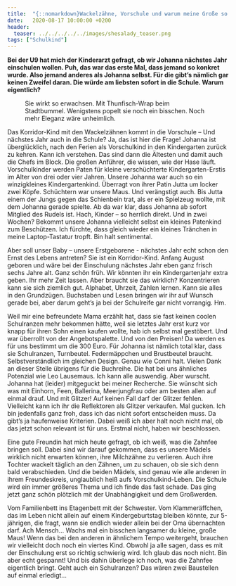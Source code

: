 ```yaml
---
title:  "{::nomarkdown}Wackelzähne, Vorschule und warum meine Große so heiß aufs Großwerden ist{:/}"
date:   2020-08-17 10:00:00 +0200
header:
  teaser: ../../../../../images/shesalady_teaser.png
tags: ["Schulkind"]
---
```


**Bei der U9 hat mich der Kinderarzt gefragt, ob wir Johanna nächstes Jahr einschulen wollen. Puh, das war das erste Mal, dass jemand so konkret wurde. Also jemand anderes als Johanna selbst. Für die gibt’s nämlich gar keinen Zweifel daran. Die würde am liebsten sofort in die Schule. Warum eigentlich?**

<figure>
  <img src="../../../../../images/shesalady.png" alt="">
  <figcaption>Sie wirkt so erwachsen. Mit Thunfisch-Wrap beim Stadtbummel. Wenigstens popelt sie noch ein bisschen. Noch mehr Eleganz wäre unheimlich.</figcaption>
</figure>

Das Korridor-Kind mit den Wackelzähnen kommt in die Vorschule – Und nächstes Jahr auch in die Schule? Ja, das ist hier die Frage! Johanna ist überglücklich, nach den Ferien als Vorschulkind in den Kindergarten zurück zu kehren. Kann ich verstehen. Das sind dann die Ältesten und damit auch die Chefs im Block. Die großen Anführer, die wissen, wie der Hase läuft. Vorschulkinder werden Paten für kleine verschüchterte Kindergarten-Erstis im Alter von drei oder vier Jahren. Unsere Johanna war auch so ein winzigkleines Kindergartenkind. Überragt von ihrer Patin Jutta um locker zwei Köpfe. Schüchtern war unsere Maus. Und verängstigt auch. Bis Jutta einem der Jungs gegen das Schienbein trat, als er ein Spielzeug wollte, mit dem Johanna gerade spielte. Ab da war klar, dass Johanna ab sofort Mitglied des Rudels ist. Hach, Kinder – so herrlich direkt. Und in zwei Wochen? Bekommt unsere Johanna vielleicht selbst ein kleines Patenkind zum Beschützen. Ich fürchte, dass gleich wieder ein kleines Tränchen in meine Laptop-Tastatur tropft. Bin halt sentimental. 

Aber soll unser Baby – unsere Erstgeborene - nächstes Jahr echt schon den Ernst des Lebens antreten? Sie ist ein Korridor-Kind. Anfang August geboren und wäre bei der Einschulung nächstes Jahr eben ganz frisch sechs Jahre alt. Ganz schön früh. Wir könnten ihr ein Kindergartenjahr extra geben. Ihr mehr Zeit lassen. Aber braucht sie das wirklich? Konzentrieren kann sie sich ziemlich gut. Alphabet, Uhrzeit, Zahlen lernen. Kann sie alles in den Grundzügen. Buchstaben und Lesen bringen wir ihr auf Wunsch gerade bei, aber darum geht’s ja bei der Schulreife gar nicht vorrangig. Hm.

Weil mir eine befreundete Mama erzählt hat, dass sie fast keinen coolen Schulranzen mehr bekommen hätte, weil sie letztes Jahr erst kurz vor knapp für ihren Sohn einen kaufen wollte, hab ich selbst mal gestöbert. Und war überrollt von der Angebotspalette. Und von den Preisen! Da werden es für uns bestimmt um die 300 Euro. Für Johanna ist nämlich total klar, dass sie Schulranzen, Turnbeutel. Federmäppchen und Brustbeutel braucht. Selbstverständlich im gleichen Design. Genau wie Conni halt. Vielen Dank an dieser Stelle übrigens für die Buchreihe. Die hat bei uns ähnliches Potenzial wie Leo Lausemaus. Ich kann alle auswendig. Aber wurscht. Johanna hat (leider) mitgeguckt bei meiner Recherche. Sie wünscht sich was mit Einhorn, Feen, Ballerina, Meerjungfrau oder am besten allen auf einmal drauf. Und mit Glitzer! Auf keinen Fall darf der Glitzer fehlen. Vielleicht kann ich ihr die Reflektoren als Glitzer verkaufen. Mal gucken. Ich bin jedenfalls ganz froh, dass ich das nicht sofort entscheiden muss. Da gibt’s ja haufenweise Kriterien. Dabei weiß ich aber halt noch nicht mal, ob das jetzt schon relevant ist für uns. Erstmal nicht, haben wir beschlossen.

Eine gute Freundin hat mich heute gefragt, ob ich weiß, was die Zahnfee bringen soll. Dabei sind wir darauf gekommen, dass es unsere Mädels wirklich nicht erwarten können, ihre Milchzähne zu verlieren. Auch ihre Tochter wackelt täglich an den Zähnen, um zu schauen, ob sie sich denn bald verabschieden. Und die beiden Mädels, sind genau wie alle anderen in ihrem Freundeskreis, unglaublich heiß aufs Vorschulkind-Leben. Die Schule wird ein immer größeres Thema und ich finde das fast schade. Das ging jetzt ganz schön plötzlich mit der Unabhängigkeit und dem Großwerden. 

Vom Familienbett ins Etagenbett mit der Schwester. Vom Klammeräffchen, das im Leben nicht allein auf einem Kindergeburtstag bleiben könnte, zur 5-jährigen, die fragt, wann sie endlich wieder allein bei der Oma übernachten darf. Ach Mensch… Wachs mal ein bisschen langsamer du kleine, große Maus! Wenn das bei den anderen in ähnlichem Tempo weitergeht, brauchen wir vielleicht doch noch ein viertes Kind. Obwohl ja alle sagen, dass es mit der Einschulung erst so richtig schwierig wird. Ich glaub das noch nicht. Bin aber echt gespannt! Und bis dahin überlege ich noch, was die Zahnfee eigentlich bringt. Geht auch ein Schulranzen? Das wären zwei Baustellen auf einmal erledigt…
















  












 






 





  


  






					 


 
 








